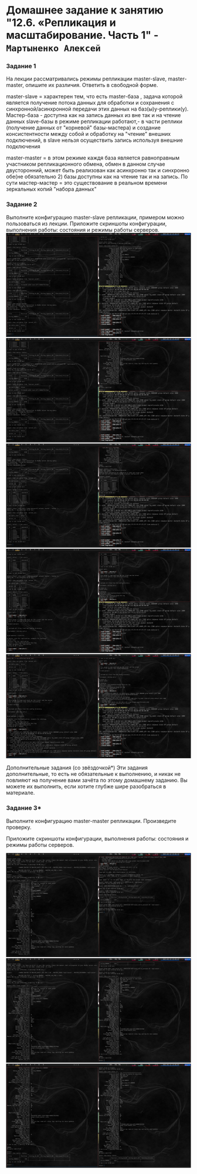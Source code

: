 # Домашнее задание к занятию "12.6. «Репликация и масштабирование. Часть 1" - `Мартыненко Алексей`


### Задание 1
На лекции рассматривались режимы репликации master-slave, master-master, опишите их различия.
Ответить в свободной форме.

 master-slave =  характерен тем, что есть master-база , задача которой является 
получение потока данных для обработки и сохранения с синхронной/асинхронной передачи 
этих данных на баз(ы)у-реплики(у). Мастер-база - доступна как на запись данных из вне так и на чтение данных
slave-базы в режиме репликации работают,- в части реплики (получение данных от "корневой" базы-мастера) и  создание консистентности между собой 
и обработку на "чтение" внешних подключений, в slave нельзя осуществить запись используя внешние подключения

master-master = в этом режиме каждя база является равноправным участником репликационного обмена,
обмен в данном случае двусторонний, может быть реализован как асинхронно так и синхронно 
обе(не обязательно 2) базы доступны как на чтение так и на запись. По сути мастер-мастер = это
существование в реальном времени зеркальных копий "набора данных"


### Задание 2
Выполните конфигурацию master-slave репликации, примером можно пользоваться из лекции.
Приложите скриншоты конфигурации, выполнения работы: состояния и режимы работы серверов.
![2-1](img/2-1.png)
![2-2](img/2-2.png)
![2-3](img/2-3.png)
![2-4](img/2-4.png)
![2-5](img/2-5.png)



Дополнительные задания (со звёздочкой*)
Эти задания дополнительные, то есть не обязательные к выполнению, и никак не повлияют на получение вами зачёта по этому домашнему заданию. Вы можете их выполнить, если хотите глубже шире разобраться в материале.

### Задание 3*
Выполните конфигурацию master-master репликации. Произведите проверку.

Приложите скриншоты конфигурации, выполнения работы: состояния и режимы работы серверов.

![3-1](img/3-1.png)
![3-2](img/3-2.png)
![3-3](img/3-3.png)

